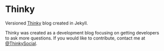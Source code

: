 # Thinky
Versioned [Thinky](http://thinky.co.za) blog created in Jekyll.

Thinky was created as a development blog focusing on getting developers to ask more questions.
If you would like to contribute, contact me at [@ThinkySocial](https://twitter.com/ThinkySocial).
